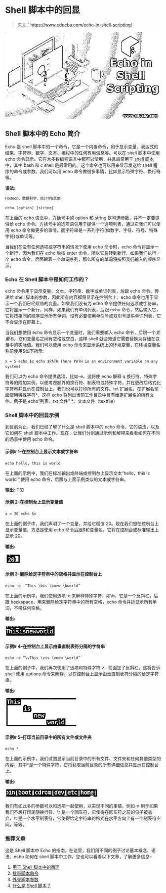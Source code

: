 # Shell 脚本中的回显

> 原文：<https://www.educba.com/echo-in-shell-scripting/>

![Echo in Shell Scripting](img/ea1062c69b62a5afb68e6992068d4235.png)



## Shell 脚本中的 Echo 简介

Echo 是 shell 脚本中的一个命令，它是一个内置命令，用于显示变量、表达式的结果、字符串、数字、文本、编程中的任何有用信息等。可以在 shell 脚本中使用 echo 命令显示。它在大多数编程语言中都可以使用，并且最常用于 [shell 脚本](https://www.educba.com/uses-of-shell-scripting/)中，其中 bash 和 c shell 是最常用的。这个命令也可以用来显示发送给 shell 程序的命令或参数。我们可以用 echo 命令做很多事情，比如显示特殊字符、换行符等。

**语法:**

<small>Hadoop、数据科学、统计学&其他</small>

`echo [option] [string]`

在上面的 echo 语法中，方括号中的 option 和 string 是可选参数，并不一定要提供给 echo 命令。方括号中的选项语句用于提供一个选项列表，通过它我们可以使用 echo 命令做更多的事情，而字符串是一系列字符(如数字、字符、符号、特殊字符)或单词等。

当我们在没有任何选项或字符串的情况下使用 echo 命令时，echo 命令将显示一个新行，因为我们在 echo 后按 enter 命令，所以它将转到新行。如果我们执行一个 echo 命令，后面跟着一个单词序列，那么所有的单词将按照我们输入的顺序显示。

### Echo 在 Shell 脚本中是如何工作的？

echo 命令用于显示变量、文本、字符串、数字或单词列表，后跟 echo 命令、传递给 shell 脚本的参数，因此所有内容都将显示在控制台上。echo 命令也用于显示一个我们已经赋值的变量。如果我们没有为 echo 命令提供任何选项或字符串，它将显示一个新行，同样，如果我们有单词列表，后跟 echo 命令，然后输入它，它将按相同的顺序显示所有单词，没有必要使用单引号或双引号提供单词列表，它不会显示在屏幕上。

当我们想使用 echo 命令显示一个变量时，我们需要输入 echo 命令，后跟一个$变量名，在$和变量名之间有空格或空白，这样 shell 就会知道它需要替换为存储在变量中的实际值。我们可以使用 echo 命令来显示系统上的环境变量，在环境变量名称前使用$如下所示:

`x = 5
echo $x
echo $PATH (here PATH is an environment variable on any system)`

我们可以为 echo 命令提供选项，比如–e，这将使 echo 解释 q 换行符、特殊字符等的附加实例。以便考虑额外的换行符、制表符或特殊字符，并在更改后格式化字符串并显示在控制台上。我们也可以打印所有的文件。txt 扩展名，在扩展名前面使用特殊字符*，这样 echo 将列出当前工作目录中具有给定扩展名的所有文件。例子是 echo”列表。txt 文件" *。文本文件（textfile）

### Shell 脚本中的回显示例

到目前为止，我们已经了解了什么是 shell 脚本中的 echo 命令，它的语法，以及它如何在 shell 脚本中工作。现在，让我们分别通过示例和解释来看看如何在不同的场景中使用 echo 命令。

#### 示例# 1–在控制台上显示文本或字符串

`echo hello, this is world`

在上面的示例中，我们在标准输出或终端或控制台上显示文本“hello，this is world ”,使用 echo 命令，后跟与上面示例类似的文本或字符串。

**输出:**
T3】



#### 示例 2–在控制台上显示变量值

`x = 20
echo $x`

在上面的例子中，我们声明了一个变量，并给它赋值 20。现在我们想在控制台上显示变量值，方法是使用 echo 命令后跟$和变量名，它将在控制台或标准输出上显示 20。

**输出:**

![echo in shell scripting 2](img/17401e5416a9fe19f5ac43127cae1623.png)



#### 示例 3–删除给定字符串中的空格并显示在控制台上

`echo -e  “This \bis \bnew \bworld”`

在上面的示例中，我们使用选项–e 来解释特殊字符，如\b，它是一个反斜杠，后跟 backspace，用来删除给定字符串中的所有空格，echo 命令并排显示所有单词，不带任何空格。

**输出:**

![echo in shell scripting 3PNG](img/922734963659899ecfdb9f327c7e0317.png)



#### 示例# 4–在控制台上显示由垂直制表符分隔的字符串

`echo –e “\vThis \vis \vnew \world”`

在上面的例子中，我们再次使用了选项和特殊字符 v，前面加了反斜杠，这将告诉 shell 使用 options 命令来解释，以在控制台上显示由垂直制表符分隔的给定字符串。

**输出:**

![echo in shell scripting 4PNG](img/46e420023681f533aa4dac0b86b2974e.png)



#### 示例# 5–打印当前目录中的所有文件或文件夹

`echo *`

在上面的示例中，我们试图显示当前目录中的所有文件、文件夹和任何其他类型的内容，其中*是一个特殊字符，它将获取当前目录的所有详细信息并显示在控制台上。

**输出:**

![print all files or folders in the current directory](img/3ecb0caeabc1b6ab2f8b1ae0c90a7ea6.png)



我们有如此多的参数可以和选项一起使用，以实现不同的事情，例如-n 用于如果我们不想打印尾随换行符，\r 是一个回车符，它使得在回车符之前的句子被丢弃，\t 是一个水平制表符，它使得给定字符串的格式在水平方向上有一个制表符空间，等等。

### 推荐文章

这是 Shell 脚本中 Echo 的指南。在这里，我们用不同的例子讨论基本概念、语法、echo 如何在 shell 脚本中工作。您也可以看看以下文章，了解更多信息–

1.  [用于 Shell 脚本中的循环](https://www.educba.com/for-loop-in-shell-scripting/)
2.  [批量脚本命令](https://www.educba.com/batch-scripting-commands/)
3.  [外壳脚本参数](https://www.educba.com/shell-script-parameters/)
4.  [什么是 Shell 脚本？](https://www.educba.com/what-is-shell-scripting/)





